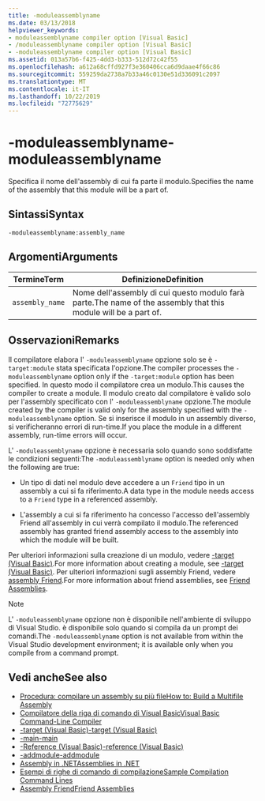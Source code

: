 ```yaml
---
title: -moduleassemblyname
ms.date: 03/13/2018
helpviewer_keywords:
- moduleassemblyname compiler option [Visual Basic]
- /moduleassemblyname compiler option [Visual Basic]
- -moduleassemblyname compiler option [Visual Basic]
ms.assetid: 013a57b6-f425-4dd3-b333-512d72c42f55
ms.openlocfilehash: a612a68cffd927f3e360406cca6d9daae4f66c86
ms.sourcegitcommit: 559259da2738a7b33a46c0130e51d336091c2097
ms.translationtype: MT
ms.contentlocale: it-IT
ms.lasthandoff: 10/22/2019
ms.locfileid: "72775629"
---
```

# <a name="-moduleassemblyname"></a><span data-ttu-id="9a37d-102">-moduleassemblyname</span><span class="sxs-lookup"><span data-stu-id="9a37d-102">-moduleassemblyname</span></span>
<span data-ttu-id="9a37d-103">Specifica il nome dell'assembly di cui fa parte il modulo.</span><span class="sxs-lookup"><span data-stu-id="9a37d-103">Specifies the name of the assembly that this module will be a part of.</span></span>  
  
## <a name="syntax"></a><span data-ttu-id="9a37d-104">Sintassi</span><span class="sxs-lookup"><span data-stu-id="9a37d-104">Syntax</span></span>  
  
```console  
-moduleassemblyname:assembly_name  
```  
  
## <a name="arguments"></a><span data-ttu-id="9a37d-105">Argomenti</span><span class="sxs-lookup"><span data-stu-id="9a37d-105">Arguments</span></span>  
  
|<span data-ttu-id="9a37d-106">Termine</span><span class="sxs-lookup"><span data-stu-id="9a37d-106">Term</span></span>|<span data-ttu-id="9a37d-107">Definizione</span><span class="sxs-lookup"><span data-stu-id="9a37d-107">Definition</span></span>|  
|---|---|  
|`assembly_name`|<span data-ttu-id="9a37d-108">Nome dell'assembly di cui questo modulo farà parte.</span><span class="sxs-lookup"><span data-stu-id="9a37d-108">The name of the assembly that this module will be a part of.</span></span>|  
  
## <a name="remarks"></a><span data-ttu-id="9a37d-109">Osservazioni</span><span class="sxs-lookup"><span data-stu-id="9a37d-109">Remarks</span></span>  
 <span data-ttu-id="9a37d-110">Il compilatore elabora l' `-moduleassemblyname` opzione solo se è `-target:module` stata specificata l'opzione.</span><span class="sxs-lookup"><span data-stu-id="9a37d-110">The compiler processes the `-moduleassemblyname` option only if the `-target:module` option has been specified.</span></span> <span data-ttu-id="9a37d-111">In questo modo il compilatore crea un modulo.</span><span class="sxs-lookup"><span data-stu-id="9a37d-111">This causes the compiler to create a module.</span></span> <span data-ttu-id="9a37d-112">Il modulo creato dal compilatore è valido solo per l'assembly specificato con l' `-moduleassemblyname` opzione.</span><span class="sxs-lookup"><span data-stu-id="9a37d-112">The module created by the compiler is valid only for the assembly specified with the `-moduleassemblyname` option.</span></span> <span data-ttu-id="9a37d-113">Se si inserisce il modulo in un assembly diverso, si verificheranno errori di run-time.</span><span class="sxs-lookup"><span data-stu-id="9a37d-113">If you place the module in a different assembly, run-time errors will occur.</span></span>  
  
 <span data-ttu-id="9a37d-114">L' `-moduleassemblyname` opzione è necessaria solo quando sono soddisfatte le condizioni seguenti:</span><span class="sxs-lookup"><span data-stu-id="9a37d-114">The `-moduleassemblyname` option is needed only when the following are true:</span></span>  
  
- <span data-ttu-id="9a37d-115">Un tipo di dati nel modulo deve accedere a un `Friend` tipo in un assembly a cui si fa riferimento.</span><span class="sxs-lookup"><span data-stu-id="9a37d-115">A data type in the module needs access to a `Friend` type in a referenced assembly.</span></span>  
  
- <span data-ttu-id="9a37d-116">L'assembly a cui si fa riferimento ha concesso l'accesso dell'assembly Friend all'assembly in cui verrà compilato il modulo.</span><span class="sxs-lookup"><span data-stu-id="9a37d-116">The referenced assembly has granted friend assembly access to the assembly into which the module will be built.</span></span>  
  
 <span data-ttu-id="9a37d-117">Per ulteriori informazioni sulla creazione di un modulo, vedere [-target (Visual Basic)](../../../visual-basic/reference/command-line-compiler/target.md).</span><span class="sxs-lookup"><span data-stu-id="9a37d-117">For more information about creating a module, see [-target (Visual Basic)](../../../visual-basic/reference/command-line-compiler/target.md).</span></span> <span data-ttu-id="9a37d-118">Per ulteriori informazioni sugli assembly Friend, vedere [assembly Friend](../../../standard/assembly/friend.md).</span><span class="sxs-lookup"><span data-stu-id="9a37d-118">For more information about friend assemblies, see [Friend Assemblies](../../../standard/assembly/friend.md).</span></span>  
  
> [!NOTE]
> <span data-ttu-id="9a37d-119">L' `-moduleassemblyname` opzione non è disponibile nell'ambiente di sviluppo di Visual Studio. è disponibile solo quando si compila da un prompt dei comandi.</span><span class="sxs-lookup"><span data-stu-id="9a37d-119">The `-moduleassemblyname` option is not available from within the Visual Studio development environment; it is available only when you compile from a command prompt.</span></span>  
  
## <a name="see-also"></a><span data-ttu-id="9a37d-120">Vedi anche</span><span class="sxs-lookup"><span data-stu-id="9a37d-120">See also</span></span>

- [<span data-ttu-id="9a37d-121">Procedura: compilare un assembly su più file</span><span class="sxs-lookup"><span data-stu-id="9a37d-121">How to: Build a Multifile Assembly</span></span>](../../../framework/app-domains/build-multifile-assembly.md)
- [<span data-ttu-id="9a37d-122">Compilatore della riga di comando di Visual Basic</span><span class="sxs-lookup"><span data-stu-id="9a37d-122">Visual Basic Command-Line Compiler</span></span>](../../../visual-basic/reference/command-line-compiler/index.md)
- [<span data-ttu-id="9a37d-123">-target (Visual Basic)</span><span class="sxs-lookup"><span data-stu-id="9a37d-123">-target (Visual Basic)</span></span>](../../../visual-basic/reference/command-line-compiler/target.md)
- [<span data-ttu-id="9a37d-124">-main</span><span class="sxs-lookup"><span data-stu-id="9a37d-124">-main</span></span>](../../../visual-basic/reference/command-line-compiler/main.md)
- [<span data-ttu-id="9a37d-125">-Reference (Visual Basic)</span><span class="sxs-lookup"><span data-stu-id="9a37d-125">-reference (Visual Basic)</span></span>](../../../visual-basic/reference/command-line-compiler/reference.md)
- [<span data-ttu-id="9a37d-126">-addmodule</span><span class="sxs-lookup"><span data-stu-id="9a37d-126">-addmodule</span></span>](../../../visual-basic/reference/command-line-compiler/addmodule.md)
- [<span data-ttu-id="9a37d-127">Assembly in .NET</span><span class="sxs-lookup"><span data-stu-id="9a37d-127">Assemblies in .NET</span></span>](../../../standard/assembly/index.md)
- [<span data-ttu-id="9a37d-128">Esempi di righe di comando di compilazione</span><span class="sxs-lookup"><span data-stu-id="9a37d-128">Sample Compilation Command Lines</span></span>](../../../visual-basic/reference/command-line-compiler/sample-compilation-command-lines.md)
- [<span data-ttu-id="9a37d-129">Assembly Friend</span><span class="sxs-lookup"><span data-stu-id="9a37d-129">Friend Assemblies</span></span>](../../../standard/assembly/friend.md)
